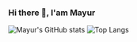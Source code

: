 ### Hi there 👋, I'am Mayur 

<!--
**Mayur2658/Mayur2658** is a ✨ _special_ ✨ repository because its `README.md` (this file) appears on your GitHub profile.

Here are some ideas to get you started:

- 🔭 I’m currently working on ...
- 🌱 I’m currently learning ...
- 👯 I’m looking to collaborate on ...
- 🤔 I’m looking for help with ...
- 💬 Ask me about ...
- 📫 How to reach me: ...
- 😄 Pronouns: ...
- ⚡ Fun fact: ...
-->
![Mayur's GitHub stats](https://github-readme-stats.vercel.app/api?username=Mayur2658)
![Top Langs](https://github-readme-stats.vercel.app/api/top-langs/?username=Mayur2658)
